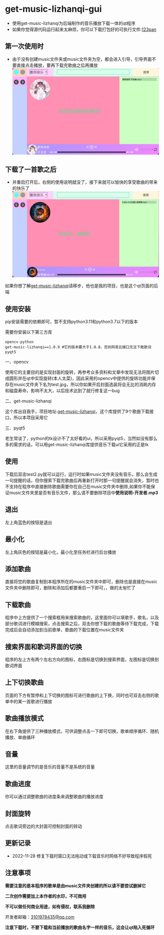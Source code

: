 # get-music-lizhanqi-gui
- 使用get-music-lizhanqi为后端制作的音乐播放下载一体的qt程序
- 如果你觉得源代码运行起来太麻烦，你可以下载打包好的可执行文件:[123pan](https://www.123pan.com/s/SivKVv-dY8JH)

## 第一次使用时
- 由于没有创建music文件夹或music文件夹为空，都会进入引导，引导界面不要直接点击播放，要再下载完歌曲之后再播放
![第一次打开时](./start.jpg)

## 下载了一首歌之后
- 并重启打开后，右侧的使用说明就没了，接下来就可以愉快的享受歌曲的带来的快乐了
![测试图片](./test_page.jpg)

如果你想了解[get-music-lizhanqi](https://github.com/lzq-hopego/get-music-lizhanqi)请移步，他也是我的项目，也是这个qt页面的后端

## 使用安装

pip安装需要的依赖即可，暂不支持python3.11和python3.7以下的版本

需要你安装以下第三方库
```
opencv-python
get-music-lizhanqi==1.0.9 #它的版本要大于1.0.8，否则网易云接口无法下载歌词
pyqt5
```

一、opencv

使用它的主要目的是实现封面的旋转，再参考众多资料和文章中发现无法将图片切成圆形并在qt中实现旋转(本人太菜)，因此采用的opencv中提供的旋转功能并保存在music文件夹下名为test.jpg，所以你如果开启封面选装将会无比的消耗内存和磁盘寿命，影响不太大，以后技术达到了就行修复这一bug

二、get-music-lizhanqi

这个库出自我手，项目地址:[get-music-lizhanqi](https://github.com/lzq-hopego/get-music-lizhanqi)，这个库提供了9个歌曲下载接口，所以本项目采用它

三、pyqt5

老生常谈了，python的tk设计不了太好看的ui，所以采用pyqt5，当然如没有那么多的需求的话，可以用get-music-lizhanqi库提供音乐下载ui它采用的正是tk

## 使用

下载后双击test2.py就可以运行，运行时如果music文件夹没有音乐，那么会生成一句提醒的话，但你搜索下载完歌曲后再重新打开时那一句提醒就会消失，暂时也不支持在程序中直接删除歌曲需要你在自己在music文件夹中删除,如果你不能保证music文件夹里是否有音乐文件，那么请不要删除项目中**使用说明-开发者.mp3**

## 退出

左上角蓝色的按钮是退出

## 最小化

左上角灰色的按钮是最小化，最小化至任务栏进行后台播放

## 添加歌曲

直接将您的歌曲复制到本程序所在的music文件夹中即可，删除也是直接在music文件夹中删除即可，删除和添加后都要重启一下即可，，做的太匆忙了

## 下载歌曲

程序中上方提供了一个搜索框用来搜索歌曲的，这里面你可以填歌手，歌名，以及部分歌词进行模糊搜索，点击搜索之后，双击你想下载的歌曲等待下载完成，下载完成后会自动添加到当前歌单，歌曲的下载位置在music文件夹

## 搜索界面和歌词界面的切换

程序的左上方有两个左右方向的图标，右图标是切换到搜索界面，左图标是切换到歌词界面

## 上下切换歌曲

页面的下方有暂停和上下切换的图标可进行歌曲的上下换，同时也可双击右侧的歌单中的某一首歌进行播放

## 歌曲播放模式

在右下角提供了三种播放模式，可供调整点击一下即可切换，歌单顺序循环、随机播放、单曲循环

## 音量

这里的音量调节的是音乐的音量不是系统的音量

## 歌曲进度

你可以通过调整歌曲的进度条来调整歌曲的播放进度

## 封面旋转

点击歌词旁边的大封面可控制封面的转动

## 更新记录
- 2022-11-28 修复下载时窗口无法拖动或下载音乐时网络不好导致程序假死

## 注意事项
**需要注意的是本程序的歌单是由music文件夹创建的所以请不要尝试删掉它**

**二次创作需要加上本作者的水印，不可商用**

**不可以做任何商业用途，如有侵权，联系我删除**


开发者邮箱：3101978435@qq.com

**注意下载时，不要下载和当前播放的歌曲名字一样的音乐，这会让qt陷入死循环**
